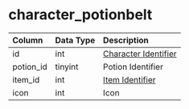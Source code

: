 # character_potionbelt

| Column | Data Type | Description |
| :--- | :--- | :--- |
| id | int | [Character Identifier](character_data.md) |
| potion_id | tinyint | Potion Identifier |
| item_id | int | [Item Identifier](../../schema/items/items.md) |
| icon | int | Icon |

